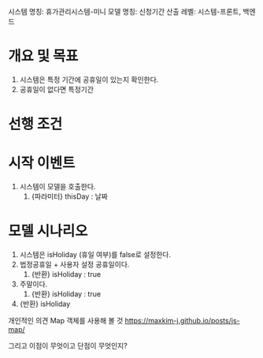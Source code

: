 시스템 명칭: 휴가관리시스템-미니
모델 명칭: 신청기간 산출
레벨: 시스템-프론트, 백엔드

# 개요 및 목표
1. 시스템은 특정 기간에 공휴일이 있는지 확인한다.
2. 공휴일이 없다면 특정기간

# 선행 조건

# 시작 이벤트
1. 시스템이 모델을 호출한다.
	1. {파라미터} thisDay : 날짜

# 모델 시나리오
1. 시스템은 isHoliday (휴일 여부)를 false로 설정한다.
2. 법정공휴일 + 사용자 설정 공휴일이다.
	1. {반환} isHoliday : true
3. 주말이다.
	1. {반환} isHoliday : true
4. {반환} isHoliday

개인적인 의견
Map 객체를 사용해 볼 것
https://maxkim-j.github.io/posts/js-map/

그리고 이점이 무엇이고
단점이 무엇인지?